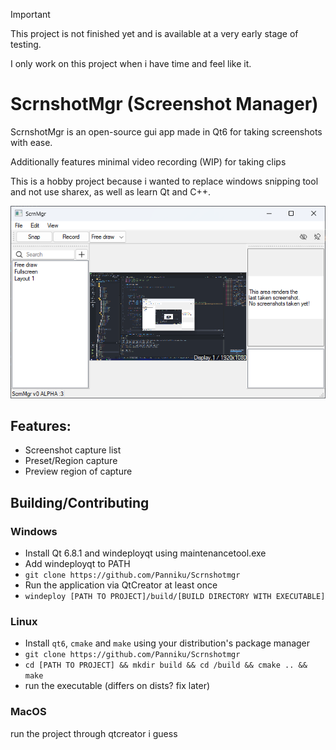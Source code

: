 > [!IMPORTANT]
> This project is not finished yet and is available at a very early stage of testing.
>
> I only work on this project when i have time and feel like it. 

# ScrnshotMgr (Screenshot Manager)
ScrnshotMgr is an open-source gui app made in Qt6 for taking screenshots with ease.

Additionally features minimal video recording (WIP) for taking clips

This is a hobby project because i wanted to replace windows snipping tool and not use sharex, as well as learn Qt and C++.

![App Preview](./doc/preview.png)

## Features:

- Screenshot capture list
- Preset/Region capture
- Preview region of capture

## Building/Contributing

### Windows

- Install Qt 6.8.1 and windeployqt using maintenancetool.exe
- Add windeployqt to PATH
- `git clone https://github.com/Panniku/Scrnshotmgr`
- Run the application via QtCreator at least once
- `windeploy [PATH TO PROJECT]/build/[BUILD DIRECTORY WITH EXECUTABLE]`

### Linux

- Install `qt6`, `cmake` and `make` using your distribution's package manager
- `git clone https://github.com/Panniku/Scrnshotmgr`
- `cd [PATH TO PROJECT] && mkdir build && cd /build && cmake .. && make`
- run the executable (differs on dists? fix later)

### MacOS

run the project through qtcreator i guess
